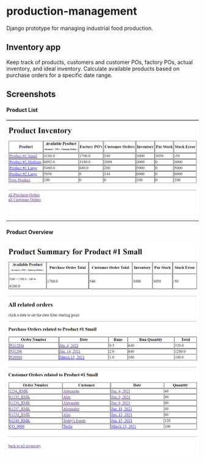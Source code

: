 # production-management
Django prototype for managing industrial food production.

## Inventory app 
Keep track of products, customers and customer POs, factory POs, actual inventory, and ideal inventory. Calculate available products based on purchase orders for a specific date range. 

## Screenshots
#### Product List
![Product List](https://github.com/grant-king/production-management/blob/main/screenshots/inventory.png?raw=true)

---
#### Product Overview
![Product Overview](https://github.com/grant-king/production-management/blob/main/screenshots/product_overview.png?raw=true)
